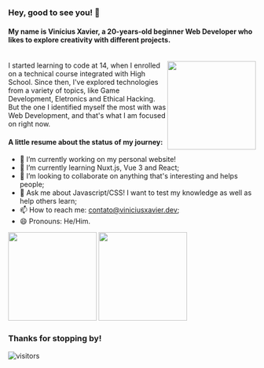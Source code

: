 ### Hey, good to see you! 👋

#### My name is Vinícius Xavier, a 20-years-old beginner Web Developer who likes to explore creativity with different projects.

<br/>

<img height="180em" align="right" src="https://user-images.githubusercontent.com/32493592/159137189-f4b816f7-c88b-40d5-ae39-99d48a1200d1.png" />

<span>
  I started learning to code at 14, when I enrolled on a technical course integrated with High School. Since then, I've explored technologies from a variety of topics, like Game Development, Eletronics and Ethical Hacking. But the one I identified myself the most with was Web Development, and that's what I am focused on right now.
</span>

#### A little resume about the status of my journey:
- 🔭 I’m currently working on my personal website!
- 🌱 I’m currently learning Nuxt.js, Vue 3 and React;
- 👯 I’m looking to collaborate on anything that's interesting and helps people;
- 💬 Ask me about Javascript/CSS! I want to test my knowledge as well as help others learn;
- 📫 How to reach me: contato@viniciusxavier.dev;
- 😄 Pronouns: He/Him.

<div>
  <img height="180em" src="https://github-readme-stats.vercel.app/api?username=ViniciusX22&show_icons=true&hide_border=true&&count_private=true&include_all_commits=true&custom_title=My Github Stats" />
  <img height="180em" src="https://github-readme-stats.vercel.app/api/top-langs/?username=ViniciusX22&custom_title=My Favourite Languages&layout=compact" />
</div>

### Thanks for stopping by!
![visitors](https://visitor-badge.glitch.me/badge?page_id=ViniciusX22.ViniciusX22-prod)
